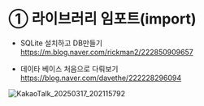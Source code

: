 

# ① 라이브러리 임포트(import)

 * SQLite 설치하고 DB만들기
 https://m.blog.naver.com/rickman2/222850909657
 
 * 데이타 베이스 처음으로 다뤄보기
 https://blog.naver.com/davethe/222228296094
 
 
 ![KakaoTalk_20250317_202115792](https://github.com/user-attachments/assets/e020f459-9455-46ec-a120-e9d9b5aaaa13)



	
    